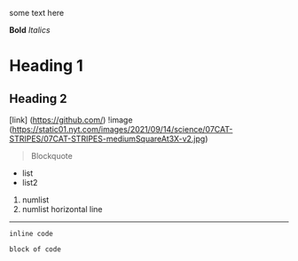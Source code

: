 some text here

**Bold**
*Italics*
# Heading 1
## Heading 2
[link] (https://github.com/)
!image (https://static01.nyt.com/images/2021/09/14/science/07CAT-STRIPES/07CAT-STRIPES-mediumSquareAt3X-v2.jpg)
> Blockquote
- list
- list2
1. numlist
2. numlist
horizontal line
***
`inline code`
```
block of code
```
